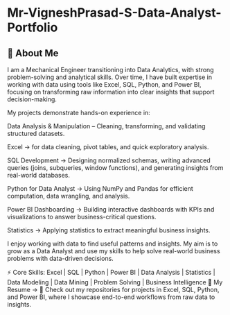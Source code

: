 # Mr-VigneshPrasad-S-Data-Analyst-Portfolio
## 👋 About Me 

I am a Mechanical Engineer transitioning into Data Analytics, with strong problem-solving and analytical skills. Over time, I have built expertise in working with data using tools like Excel, SQL, Python, and Power BI, focusing on transforming raw information into clear insights that support decision-making.

My projects demonstrate hands-on experience in:

Data Analysis & Manipulation – Cleaning, transforming, and validating structured datasets.

Excel → for data cleaning, pivot tables, and quick exploratory analysis.

SQL Development → Designing normalized schemas, writing advanced queries (joins, subqueries, window functions), and generating insights from real-world databases.

Python for Data Analyst → Using NumPy and Pandas for efficient computation, data wrangling, and analysis.

Power BI Dashboarding → Building interactive dashboards with KPIs and visualizations to answer business-critical questions.

Statistics → Applying statistics to extract meaningful business insights.

I enjoy working with data to find useful patterns and insights. My aim is to grow as a Data Analyst and use my skills to help solve real-world business problems with data-driven decisions.

⚡ Core Skills: Excel | SQL | Python | Power BI | Data Analysis | Statistics | Data Modeling | Data Mining | Problem Solving | Business Intelligence
📃 My Resume → 
📂 Check out my repositories for projects in Excel, SQL, Python, and Power BI, where I showcase end-to-end workflows from raw data to insights.
